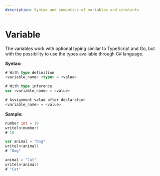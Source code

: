 ```yaml
---
description: Syntax and semantics of variables and constants
---
```


# Variable

The variables work with optional typing similar to TypeScript and Go, but with the possibility to use the types available through C# language.

&#x20;**Syntax:**

```go
# With type definition
<variable_name> <type> = <value>

# With type inference
var <variable_name> = <value>

# Assignment value after declaration
<variable_name> = <value>
```

**Sample:**

```go
number int = 10
writeln(number)
# 10

var animal = "Dog"
writeln(animal)
# "Dog"

animal = "Cat"
writeln(animal)
# "Cat"
```
